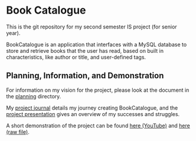 # Book Catalogue
This is the git repository for my second semester IS project (for senior year).

BookCatalogue is an application that interfaces with a MySQL database to store and retrieve books that the user has read, based on built in characteristics, like author or title, and user-defined tags.

## Planning, Information, and Demonstration

For information on my vision for the project, please look at the document in the [planning](BookCatalogue/planning) directory.

My [project journal](BookCatalogue/planning/Project%20Journal.pdf) details my journey creating BookCatalogue, and the [project presentation](BookCatalogue/planning/Project%20Presentation.pdf) gives an overview of my successes and struggles.

A short demonstration of the project can be found [here (YouTube)](https://youtu.be/AK096jWv7ZQ) and [here (raw file)](BookCatalogue/planning/Demonstration.mp4). 
